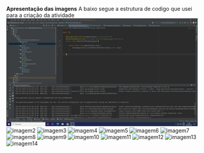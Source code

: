 **Apresentação das imagens** 
A baixo segue a estrutura de codigo que usei para a criação da atividade
![imagem1](https://github.com/LucasDanielDias/AramuniTabalho/blob/4f86c093b17d12984ad859ca4ac157dd5b1bb552/imgs/Foto1.jpeg)
![imagem2]()
![imagem3]()
![imagem4]()
![imagem5]()
![imagem6]()
![imagem7]()
![imagem8]()
![imagem9]()
![imagem10]()
![imagem11]()
![imagem12]()
![imagem13]()
![imagem14]()



